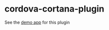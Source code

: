 cordova-cortana-plugin
======================

See the [demo app](https://github.com/MSOpenTech/cordova-cortana-demo) for this plugin

